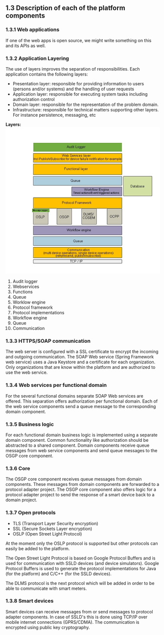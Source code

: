 ## 1.3 Description of each of the platform components

### 1.3.1 Web applications

If one of the web apps is open source, we might write something on this and its APIs as well.

### 1.3.2 Application Layering

The use of layers improves the separation of responsibilities. Each application contains the following layers:

- Presentation layer: responsible for providing information to users (persons and/or systems) and the handling of user requests
- Application layer: responsible for executing system tasks including authorization control
- Domain layer: responsible for the representation of the problem domain.
- Infrastructure: responsible for technical matters supporting other layers. For instance persistence, messaging, etc

**Layers:**
 ![alt text](./layers.png "Layers")

1. Audit logger
2. Webservices
3. Functions
4. Queue
5. Worklow engine
6. Protocol framework
7. Protocol implementations
8. Workflow engine
9. Queue
10. Communication


### 1.3.3 HTTPS/SOAP communication

The web server is configured with a SSL certificate to encrypt the incoming and outgoing communication. The SOAP Web service (Spring Framework web service) uses a Java Keystore and a certificate for each organization. Only organizations that are know within the platform and are authorized to use the web service.

### 1.3.4 Web services per functional domain

For the several functional domains separate SOAP Web services are offered. This separation offers authorization per functional domain. Each of the web service components send a queue message to the corresponding domain component.

### 1.3.5 Business logic

For each functional domain business logic is implemented using a separate domain component. Common functionality like authorization should be abstracted to a shared component. Domain components receive queue messages from web service components and send queue messages to the OSGP core component.

### 1.3.6 Core

The OSGP core component receives queue messages from domain components. These messages from domain components are forwarded to a protocol adapter project. The OSGP core component also offers logic for a protocol adapter project to send the response of a smart device back to a domain project.

### 1.3.7 Open protocols

- TLS (Transport Layer Security encryption)
- SSL (Secure Sockets Layer encryption)
- OSLP (Open Street Light Protocol)

At the moment only the OSLP protocol is supported but other protocols can easily be added to the platform.

The Open Street Light Protocol is based on Google Protocol Buffers and is used for communication with SSLD devices (and device simulators). Google Protocol Buffers is used to generate the protocol implementations for Java (for the platform) and C/C++ (for the SSLD devices).

The DLMS protocol is the next protocol which will be added in order to be able to communicate with smart meters.

### 1.3.8 Smart devices

Smart devices can receive messages from or send messages to protocol adapter components. In case of SSLD's this is done using TCP/IP over mobile internet connections (GPRS/CDMA). The communication is encrypted using public key cryptography.
